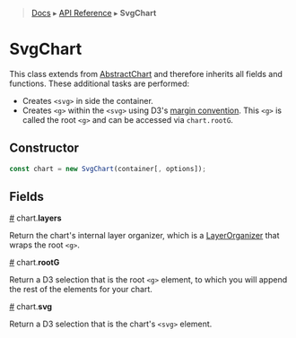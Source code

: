 > [Docs](../../TableOfContent.md) ▸ [API Reference](index.md) ▸ **SvgChart**

# SvgChart

This class extends from [AbstractChart](AbstractChart.md) and therefore inherits all fields and functions. These additional tasks are performed:

* Creates ```<svg>``` in side the container.
* Creates ```<g>``` within the ```<svg>``` using D3's [margin convention](http://bl.ocks.org/mbostock/3019563). This ```<g>``` is called the root ```<g>``` and can be accessed via `chart.rootG`.

## Constructor

```javascript
const chart = new SvgChart(container[, options]);
```

## Fields

<a name="layers" href="SvgChart.md#layers">#</a> chart.**layers**

Return the chart's internal layer organizer, which is a [LayerOrganizer](LayerOrganizer) that wraps the root ```<g>```.

<a name="rootG" href="SvgChart.md#rootG">#</a> chart.**rootG**

Return a D3 selection that is the root ```<g>``` element, to which you will append the rest of the elements for your chart.

<a name="svg" href="SvgChart.md#svg">#</a> chart.**svg**

Return a D3 selection that is the chart's ```<svg>``` element.
